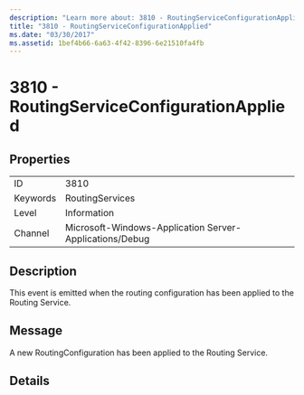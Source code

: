```yaml
---
description: "Learn more about: 3810 - RoutingServiceConfigurationApplied"
title: "3810 - RoutingServiceConfigurationApplied"
ms.date: "03/30/2017"
ms.assetid: 1bef4b66-6a63-4f42-8396-6e21510fa4fb
---
```

# 3810 - RoutingServiceConfigurationApplied

## Properties  
  
|||  
|-|-|  
|ID|3810|  
|Keywords|RoutingServices|  
|Level|Information|  
|Channel|Microsoft-Windows-Application Server-Applications/Debug|  
  
## Description  

 This event is emitted when the routing configuration has been applied to the Routing Service.  
  
## Message  

 A new RoutingConfiguration has been applied to the Routing Service.  
  
## Details
